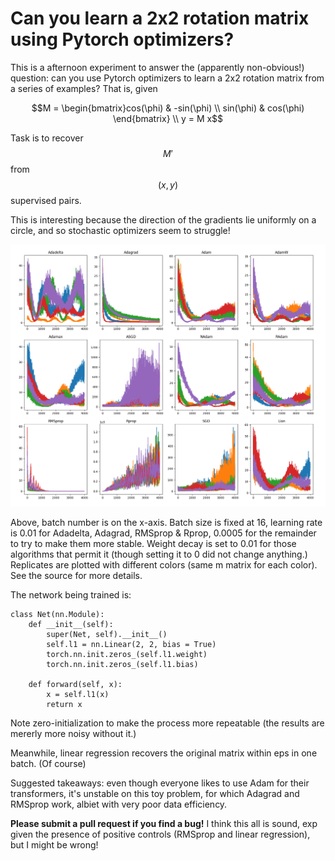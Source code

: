 # Can you learn a 2x2 rotation matrix using Pytorch optimizers?

This is a afternoon experiment to answer the (apparently non-obvious!) question: can you use Pytorch optimizers to learn a 2x2 rotation matrix from a series of examples?  That is, given 
```math
M = \begin{bmatrix}cos(\phi) & -sin(\phi) \\ sin(\phi) & cos(\phi) \end{bmatrix}
\\
y = M x
```
Task is to recover $$M'$$ from $$(x,y)$$ supervised pairs.  

This is interesting because the direction of the gradients lie uniformly on a circle, and so stochastic optimizers seem to struggle!

![](plot.png)

Above, batch number is on the x-axis.  Batch size is fixed at 16, learning rate is 0.01 for Adadelta, Adagrad, RMSprop & Rprop, 0.0005 for the remainder to try to make them more stable.  Weight decay is set to 0.01 for those algorithms that permit it (though setting it to 0 did not change anything.)  Replicates are plotted with different colors (same m matrix for each color).  See the source for more details.

The network being trained is: 
```
class Net(nn.Module): 
	def __init__(self):
		super(Net, self).__init__()
		self.l1 = nn.Linear(2, 2, bias = True)
		torch.nn.init.zeros_(self.l1.weight)
		torch.nn.init.zeros_(self.l1.bias)
		
	def forward(self, x): 
		x = self.l1(x)
		return x
```
Note zero-initialization to make the process more repeatable (the results are mererly more noisy without it.)

Meanwhile, linear regression recovers the original matrix within eps in one batch. (Of course)

Suggested takeaways: even though everyone likes to use Adam for their transformers, it's unstable on this toy problem, for which Adagrad and RMSprop work, albiet with very poor data efficiency.

**Please submit a pull request if you find a bug!** I think this all is sound, exp given the presence of positive controls (RMSprop and linear regression), but I might be wrong!
